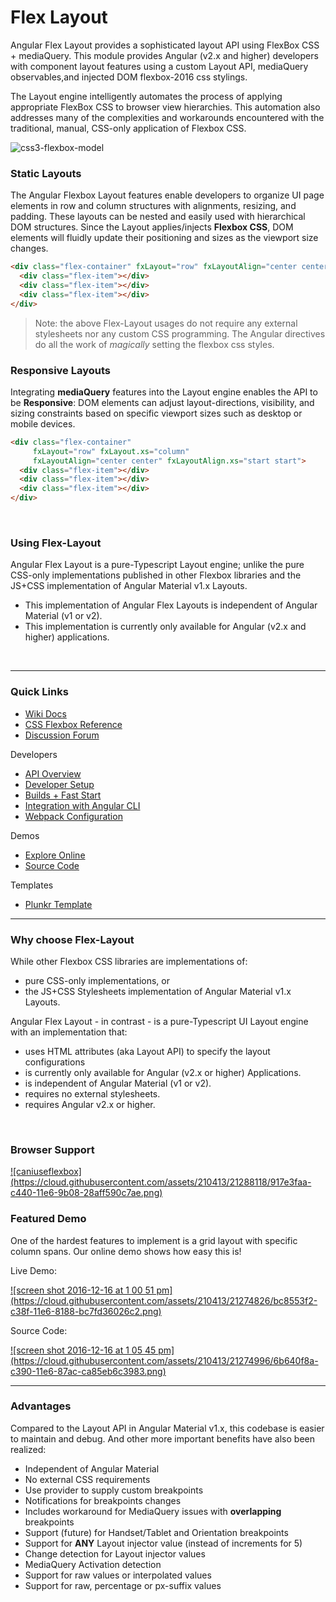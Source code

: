 # Flex Layout

Angular Flex Layout provides a sophisticated layout API using FlexBox CSS + mediaQuery. This module provides Angular (v2.x and higher) developers with component layout features using a custom Layout API, mediaQuery observables,and injected DOM flexbox-2016 css stylings.  

The Layout engine intelligently automates the process of applying appropriate FlexBox CSS to browser view hierarchies. This automation also addresses many of the complexities and workarounds encountered with the traditional, manual, CSS-only application of Flexbox CSS. 

![css3-flexbox-model](https://cloud.githubusercontent.com/assets/210413/20034148/49a4fb62-a382-11e6-9822-42b90dec69be.jpg)

### Static Layouts 

The Angular Flexbox Layout features enable developers to organize UI page elements in row and column structures with 
alignments, resizing, and padding. These layouts can be nested and easily used with hierarchical DOM structures. 
Since the Layout applies/injects **Flexbox CSS**, DOM elements will fluidly update their positioning and sizes as the  viewport size changes. 

```html
<div class="flex-container" fxLayout="row" fxLayoutAlign="center center">
  <div class="flex-item"></div>
  <div class="flex-item"></div>
  <div class="flex-item"></div>
</div> 
```

> Note: the above Flex-Layout usages do not require any external stylesheets nor any custom CSS programming. The Angular directives do all the work of *magically* setting the flexbox css styles.

### Responsive Layouts

Integrating **mediaQuery** features into the Layout engine enables the API to be **Responsive**: DOM elements can adjust layout-directions, visibility, and sizing constraints based on specific viewport sizes such as desktop or mobile devices. 

```html
<div class="flex-container" 
     fxLayout="row" fxLayout.xs="column" 
     fxLayoutAlign="center center" fxLayoutAlign.xs="start start">
  <div class="flex-item"></div>
  <div class="flex-item"></div>
  <div class="flex-item"></div>
</div> 
```

<br/>

### Using Flex-Layout

Angular Flex Layout is a pure-Typescript Layout engine; unlike the pure CSS-only implementations published in other Flexbox libraries  and the JS+CSS implementation of Angular Material v1.x Layouts. 

*  This implementation of Angular Flex Layouts is independent of Angular Material (v1 or v2).
*  This implementation is currently only available for Angular (v2.x and higher) applications.

<br/>

----

### Quick Links

*  [Wiki Docs](https://github.com/angular/flex-layout/wiki)
*  [CSS Flexbox Reference](http://cssreference.io/#flex-direction)
*  [Discussion Forum](https://groups.google.com/forum/#!forum/angular-flex-layout)

Developers

*  [API Overview](https://github.com/angular/flex-layout/wiki/API-Overview)
*  [Developer Setup](https://github.com/angular/flex-layout/wiki/Developer-Setup)
*  [Builds + Fast Start](https://github.com/angular/flex-layout/wiki/Fast-Starts)
*  [Integration with Angular CLI](https://github.com/angular/flex-layout/wiki/Integration-with-Angular-CLI)
*  [Webpack Configuration](https://github.com/angular/flex-layout/wiki/Webpack-Configuration)

Demos 

*  [Explore Online](https://tburleson-layouts-demos.firebaseapp.com/)
*  [Source Code](https://github.com/angular/flex-layout/blob/master/src/demo-app/app/demo-app-module.ts)

Templates

*  [Plunkr Template](https://plnkr.co/edit/h8hzyoEyqdCXmTBA7DfK?p=preview)

----


### Why choose Flex-Layout

While other Flexbox CSS libraries are implementations of:

* pure CSS-only implementations, or 
* the JS+CSS Stylesheets implementation of Angular Material v1.x Layouts.

Angular Flex Layout - in contrast - is a pure-Typescript UI Layout engine with an implementation that: 

*  uses HTML attributes (aka Layout API) to specify the layout configurations
*  is currently only available for Angular (v2.x or higher) Applications.
*  is independent of Angular Material (v1 or v2).
*  requires no external stylesheets.
*  requires Angular v2.x or higher.

<br/>

### Browser Support

<a href="http://caniuse.com/#feat=flexbox" target="_blank">
![caniuseflexbox](https://cloud.githubusercontent.com/assets/210413/21288118/917e3faa-c440-11e6-9b08-28aff590c7ae.png)
</a>

<br/>


### Featured Demo

One of the hardest features to implement is a grid layout with specific column spans. Our online demo shows how easy this is!

Live Demo:

<a href="https://tburleson-layouts-demos.firebaseapp.com/#/stackoverflow" target="_blank">
![screen shot 2016-12-16 at 1 00 51 pm](https://cloud.githubusercontent.com/assets/210413/21274826/bc8553f2-c38f-11e6-8188-bc7fd36026c2.png)
</a>

Source Code:

<a href="https://github.com/angular/flex-layout/blob/master/src/demo-app/app/stack-overflow/columnSpan.demo.ts#L23" target="_blank">
![screen shot 2016-12-16 at 1 05 45 pm](https://cloud.githubusercontent.com/assets/210413/21274996/6b640f8a-c390-11e6-87ac-ca85eb6c3983.png)
</a>

 
<br/>

----

### Advantages 

Compared to the Layout API in Angular Material v1.x, this codebase is easier to maintain and debug.
And other more important benefits have also been realized:

*  Independent of Angular Material 
*  No external CSS requirements
*  Use provider to supply custom breakpoints
*  Notifications for breakpoints changes
  *  Includes workaround for MediaQuery issues with **overlapping** breakpoints
*  Support (future) for Handset/Tablet and Orientation breakpoints
*  Support for **ANY** Layout injector value (instead of increments for 5)
*  Change detection for Layout injector values
*  MediaQuery Activation detection 
*  Support for raw values or interpolated values
*  Support for raw, percentage or px-suffix values